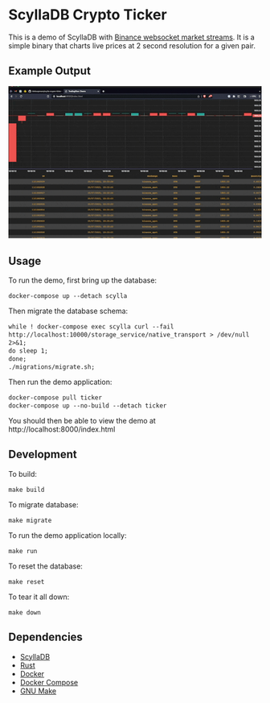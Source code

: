 # ScyllaDB Crypto Ticker

This is a demo of ScyllaDB with [Binance websocket market streams](https://binance-docs.github.io/apidocs/spot/en/#websocket-market-streams). 
It is a simple binary that charts live prices at 2 second resolution for a given pair.

## Example Output

![demo.gif](demo.gif)

## Usage

To run the demo, first bring up the database:

    docker-compose up --detach scylla

Then migrate the database schema:

    while ! docker-compose exec scylla curl --fail http://localhost:10000/storage_service/native_transport > /dev/null 2>&1;
    do sleep 1; 
    done; 
    ./migrations/migrate.sh;

Then run the demo application:

    docker-compose pull ticker
    docker-compose up --no-build --detach ticker

You should then be able to view the demo at http://localhost:8000/index.html


## Development

To build:

    make build

To migrate database:

    make migrate

To run the demo application locally:

    make run

To reset the database:

    make reset

To tear it all down:

    make down

## Dependencies

* [ScyllaDB](https://www.scylladb.com/)
* [Rust](https://www.rust-lang.org/)
* [Docker](https://www.docker.com/)
* [Docker Compose](https://docs.docker.com/compose/)
* [GNU Make](https://www.gnu.org/software/make/)
